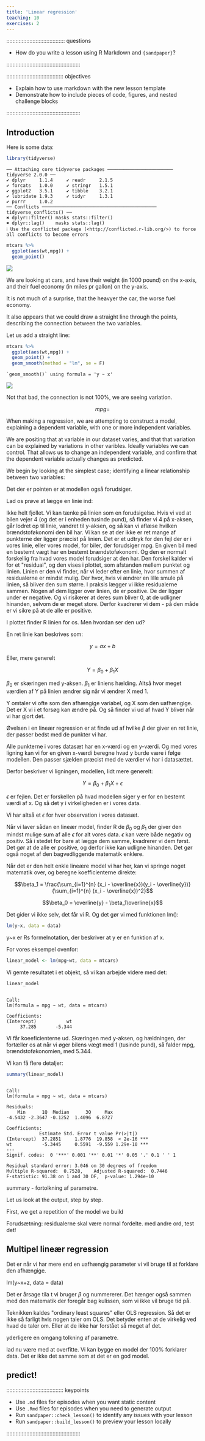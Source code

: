 ```yaml
---
title: 'Linear regression'
teaching: 10
exercises: 2
---
```


:::::::::::::::::::::::::::::::::::::: questions 

- How do you write a lesson using R Markdown and `{sandpaper}`?

::::::::::::::::::::::::::::::::::::::::::::::::

::::::::::::::::::::::::::::::::::::: objectives

- Explain how to use markdown with the new lesson template
- Demonstrate how to include pieces of code, figures, and nested challenge blocks

::::::::::::::::::::::::::::::::::::::::::::::::

## Introduction



Here is some data:


``` r
library(tidyverse)
```

``` output
── Attaching core tidyverse packages ──────────────────────── tidyverse 2.0.0 ──
✔ dplyr     1.1.4     ✔ readr     2.1.5
✔ forcats   1.0.0     ✔ stringr   1.5.1
✔ ggplot2   3.5.1     ✔ tibble    3.2.1
✔ lubridate 1.9.3     ✔ tidyr     1.3.1
✔ purrr     1.0.2     
── Conflicts ────────────────────────────────────────── tidyverse_conflicts() ──
✖ dplyr::filter() masks stats::filter()
✖ dplyr::lag()    masks stats::lag()
ℹ Use the conflicted package (<http://conflicted.r-lib.org/>) to force all conflicts to become errors
```

``` r
mtcars %>% 
  ggplot(aes(wt,mpg)) +
  geom_point()
```

<img src="fig/regression-rendered-unnamed-chunk-1-1.png" style="display: block; margin: auto;" />

We are looking at cars, and have their weight (in 1000 pound) on the x-axis, and
their fuel economy (in miles pr gallon) on the y-axis.

It is not much of a surprise, that the heavyer the car, the worse fuel economy.

It also appears that we could draw a straight line through the points, describing
the connection between the two variables.


Let us add a straight line:


``` r
mtcars %>% 
  ggplot(aes(wt,mpg)) +
  geom_point() +
  geom_smooth(method = "lm", se = F)
```

``` output
`geom_smooth()` using formula = 'y ~ x'
```

<img src="fig/regression-rendered-unnamed-chunk-2-1.png" style="display: block; margin: auto;" />

Not that bad, the connection is not 100%, we are seeing variation.

$$mpg = $$



When making a regression, we are attempting to construct a model, explaining a
dependent variable, with one or more independent variables.

We are positing that at variable in our dataset varies, and that that variation
can be explained by variations in other varibles. Ideally variables we can 
control. That allows us to change an independent variable, and confirm that 
the dependent variable actually changes as predicted.

We begin by looking at the simplest case; identifying a linear relationship
between two variables:


Det der er pointen er at modellen også forudsiger.

Lad os prøve at lægge en linie ind:


Ikke helt fjollet. Vi kan tænke på linien som en forudsigelse. Hvis vi ved at 
bilen vejer 4 (og det er i enheden tusinde pund), så finder vi 4 på x-aksen,
går lodret op til linie, vandret til y-aksen, og så kan vi aflæse hvilken
brændstoføkonomi den bil har. 
Vi kan se at der ikke er ret mange af punkterne der ligger præcist på linien.
Det er et udtryk for den fejl der er i vores linie, eller vores model, for biler,
der forudsiger mpg. En given bil med en bestemt vægt har en bestemt brændstoføkonomi.
Og den er normalt forskellig fra hvad vores model forudsiger at den har. Den
forskel kalder vi for et "residual", og den vises i plottet, som afstanden mellem
punktet og linien.
Linien er den vi finder, når vi leder efter en linie, hvor summen af residualerne
er mindst mulig. Der hvor, hvis vi ændrer en lille smule på linien, så bliver den
sum større.
I praksis lægger vi ikke residualerne sammen. Nogen af dem ligger over linien, de
er positive. De der ligger under er negative. Og vi risikerer at deres sum 
bliver 0, at de udligner hinanden, selvom de er meget store.
Derfor kvadrerer vi dem - på den måde er vi sikre på at de alle er positive.

I plottet finder R linien for os. Men hvordan ser den ud?

En ret linie kan beskrives som:


$$ y = ax + b$$


Eller, mere generelt

$$ Y = \beta_0 + \beta_1X$$

$\beta_0$ er skæringen med y-aksen. $\beta_1$ er liniens hælding. Altså hvor
meget værdien af Y på linien ændrer sig når vi ændrer X med 1.

Y omtaler vi ofte som den afhængige variabel, og X som den uafhængige. Det er X
vi i et forsøg kan ændre på. Og så finder vi ud af hvad Y bliver når vi har gjort det.

Øvelsen i en lineær regression er at finde ud af hvilke $\beta$ der giver en
ret linie, der passer bedst med de punkter vi har.

Alle punkterne i vores datasæt har en x-værdi og en y-værdi. Og med vores ligning
kan vi for en given x-værdi beregne hvad y burde være i følge modellen. Den passer
sjælden præcist med de værdier vi har i datasættet.

Derfor beskriver vi ligningen, modellen, lidt mere generelt:

$$ Y = \beta_0 + \beta_1X + \epsilon$$

$\epsilon$ er fejlen. Det er forskellen på hvad modellen siger y er for en 
bestemt værdi af x. Og så det y i virkeligheden er i vores data.

Vi har altså et $\epsilon$ for hver observation i vores datasæt.

Når vi laver sådan en lineær model, finder R de $\beta_0$ og $\beta_1$ der
giver den mindst mulige sum af alle $\epsilon$ for alt vores data. $\epsilon$ kan
være både negativ og positiv. Så i stedet for bare at lægge dem samme, kvadrerer vi dem
først. Det gør at de alle er positive, og derfor ikke kan udligne hinanden. Det 
gør også noget af den bagvedliggende matematik enklere.

Når det er den helt enkle lineære model vi har her, kan vi springe noget matematik over, og 
beregne koefficienterne direkte:

$$\beta_1 = \frac{\sum_{i=1}^{n} (x_i - \overline{x})(y_i - \overline{y})}{\sum_{i=1}^{n} (x_i - \overline{x})^2}$$

$$\beta_0 = \overline{y} - \beta_1\overline{x}$$

Det gider vi ikke selv, det får vi R. Og det gør vi med funktionen lm():



``` r
lm(y~x, data = data)
```

y~x er Rs formelnotation, der beskriver at y er en funktion af x.

For vores eksempel ovenfor:


``` r
linear_model <- lm(mpg~wt, data = mtcars)
```

Vi gemte resultatet i et objekt, så vi kan arbejde videre med det:


``` r
linear_model
```

``` output

Call:
lm(formula = mpg ~ wt, data = mtcars)

Coefficients:
(Intercept)           wt  
     37.285       -5.344  
```
Vi får koeeficienterne ud. Skæringen med y-aksen, og hældningen, der fortæller
os at når vi øger bilens vægt med 1 (tusinde pund), så falder mpg, brændstoføkonomien,
med 5.344.

Vi kan få flere detaljer:


``` r
summary(linear_model)
```

``` output

Call:
lm(formula = mpg ~ wt, data = mtcars)

Residuals:
    Min      1Q  Median      3Q     Max 
-4.5432 -2.3647 -0.1252  1.4096  6.8727 

Coefficients:
            Estimate Std. Error t value Pr(>|t|)    
(Intercept)  37.2851     1.8776  19.858  < 2e-16 ***
wt           -5.3445     0.5591  -9.559 1.29e-10 ***
---
Signif. codes:  0 '***' 0.001 '**' 0.01 '*' 0.05 '.' 0.1 ' ' 1

Residual standard error: 3.046 on 30 degrees of freedom
Multiple R-squared:  0.7528,	Adjusted R-squared:  0.7446 
F-statistic: 91.38 on 1 and 30 DF,  p-value: 1.294e-10
```

summary - fortolkning af parametre.

Let us look at the output, step by step.

First, we get a repetition of the model we build

Forudsætning: residualerne skal være normal fordelte. med andre ord, test det!





## Multipel lineær regression

Det er når vi har mere end en uafhængig parameter vi vil bruge til at forklare
den afhængige.

lm(y~x+z, data = data)

Det er årsage tila t vi bruger $\beta$ og nummererer. Det hænger også sammen
med den matematik der foregår bag kulissen, som vi ikke vil bruge tid på.

Teknikken kaldes "ordinary least squares" eller OLS regression. Så det er ikke
så farligt hvis nogen taler om OLS. Det betyder enten at de virkelig ved hvad de
taler om. Eller at de ikke har forstået så meget af det.

yderligere en omgang tolkning af parametre.

lad nu være med at overfitte. Vi kan bygge en model der 100% forklarer data.
Det er ikke det samme som at det er en god model.


## predict!

::::::::::::::::::::::::::::::::::::: keypoints 

- Use `.md` files for episodes when you want static content
- Use `.Rmd` files for episodes when you need to generate output
- Run `sandpaper::check_lesson()` to identify any issues with your lesson
- Run `sandpaper::build_lesson()` to preview your lesson locally

::::::::::::::::::::::::::::::::::::::::::::::::

